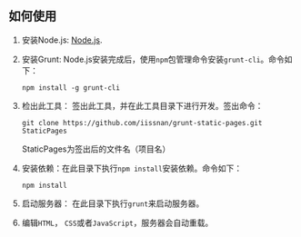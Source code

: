 ## 如何使用

1. 安装Node.js: [Node.js](http://nodejs.org/download/).
2. 安装Grunt: Node.js安装完成后，使用`npm`包管理命令安装`grunt-cli`。命令如下：

    ```
    npm install -g grunt-cli
    ```

3. 检出此工具： 签出此工具，并在此工具目录下进行开发。签出命令：

    ```
    git clone https://github.com/iissnan/grunt-static-pages.git StaticPages
    ```

    StaticPages为签出后的文件名（项目名）

4. 安装依赖：在此目录下执行`npm install`安装依赖。命令如下：

    ```
    npm install
    ```

5. 启动服务器： 在此目录下执行`grunt`来启动服务器。

6. 编辑`HTML`， `CSS`或者`JavaScript`，服务器会自动重载。
